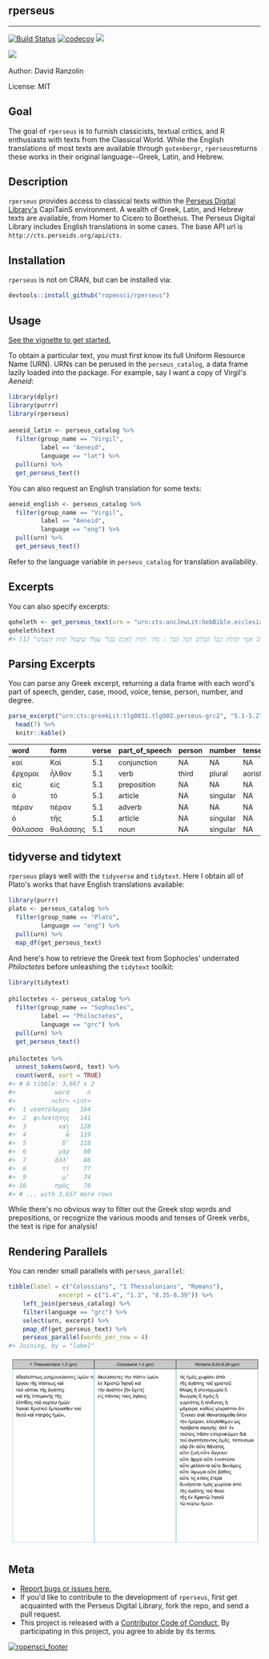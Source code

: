 
<!-- README.md is generated from README.Rmd. Please edit that file -->
rperseus
--------

------------------------------------------------------------------------

[![Build Status](https://travis-ci.org/ropensci/rperseus.svg?branch=master)](https://travis-ci.org/ropensci/rperseus) [![codecov](https://codecov.io/gh/ropensci/rperseus/branch/master/graph/badge.svg)](https://codecov.io/gh/ropensci/rperseus) [![](https://badges.ropensci.org/145_status.svg)](https://github.com/ropensci/onboarding/issues/145)

![](http://www.infobiblio.es/wp-content/uploads/2015/06/perseus-logo.png)

Author: David Ranzolin

License: MIT

Goal
----

The goal of `rperseus` is to furnish classicists, textual critics, and R enthusiasts with texts from the Classical World. While the English translations of most texts are available through `gutenbergr`, `rperseus`returns these works in their original language--Greek, Latin, and Hebrew.

Description
-----------

`rperseus` provides access to classical texts within the [Perseus Digital Library's](http://www.perseus.tufts.edu/hopper/) CapiTainS environment. A wealth of Greek, Latin, and Hebrew texts are available, from Homer to Cicero to Boetheius. The Perseus Digital Library includes English translations in some cases. The base API url is `http://cts.perseids.org/api/cts`.

Installation
------------

`rperseus` is not on CRAN, but can be installed via:

``` r
devtools::install_github("ropensci/rperseus")
```

Usage
-----

[See the vignette to get started.](https://daranzolin.github.io/rperseus//articles/rperseus-vignette.html)

To obtain a particular text, you must first know its full Uniform Resource Name (URN). URNs can be perused in the `perseus_catalog`, a data frame lazily loaded into the package. For example, say I want a copy of Virgil's *Aeneid*:

``` r
library(dplyr)
library(purrr)
library(rperseus)

aeneid_latin <- perseus_catalog %>% 
  filter(group_name == "Virgil",
         label == "Aeneid",
         language == "lat") %>% 
  pull(urn) %>% 
  get_perseus_text()
```

You can also request an English translation for some texts:

``` r
aeneid_english <- perseus_catalog %>% 
  filter(group_name == "Virgil",
         label == "Aeneid",
         language == "eng") %>% 
  pull(urn) %>% 
  get_perseus_text()
```

Refer to the language variable in `perseus_catalog` for translation availability.

Excerpts
--------

You can also specify excerpts:

``` r
qoheleth <- get_perseus_text(urn = "urn:cts:ancJewLit:hebBible.ecclesiastes.leningrad-pntd", excerpt = "1.1-1.3")
qoheleth$text
#> [1] "דִּבְרֵי֙ קֹהֶ֣לֶת בֶּן־ דָּוִ֔ד מֶ֖לֶךְ בִּירוּשָׁלִָֽם : הֲבֵ֤ל הֲבָלִים֙ אָמַ֣ר קֹהֶ֔לֶת הֲבֵ֥ל הֲבָלִ֖ים הַכֹּ֥ל הָֽבֶל : מַה־ יִּתְר֖וֹן לָֽאָדָ֑ם בְּכָל־ עֲמָל֔וֹ שֶֽׁיַּעֲמֹ֖ל תַּ֥חַת הַשָּֽׁמֶשׁ :"
```

Parsing Excerpts
----------------

You can parse any Greek excerpt, returning a data frame with each word's part of speech, gender, case, mood, voice, tense, person, number, and degree.

``` r
parse_excerpt("urn:cts:greekLit:tlg0031.tlg002.perseus-grc2", "5.1-5.2") %>% 
  head(7) %>% 
  knitr::kable()
```

| word    | form     | verse | part\_of\_speech | person | number   | tense  | mood       | voice  | gender   | case       | degree |
|:--------|:---------|:------|:-----------------|:-------|:---------|:-------|:-----------|:-------|:---------|:-----------|:-------|
| καί     | Καὶ      | 5.1   | conjunction      | NA     | NA       | NA     | NA         | NA     | NA       | NA         | NA     |
| ἔρχομαι | ἦλθον    | 5.1   | verb             | third  | plural   | aorist | indicative | active | NA       | NA         | NA     |
| εἰς     | εἰς      | 5.1   | preposition      | NA     | NA       | NA     | NA         | NA     | NA       | NA         | NA     |
| ὁ       | τὸ       | 5.1   | article          | NA     | singular | NA     | NA         | NA     | neuter   | accusative | NA     |
| πέραν   | πέραν    | 5.1   | adverb           | NA     | NA       | NA     | NA         | NA     | NA       | NA         | NA     |
| ὁ       | τῆς      | 5.1   | article          | NA     | singular | NA     | NA         | NA     | feminine | genative   | NA     |
| θάλασσα | θαλάσσης | 5.1   | noun             | NA     | singular | NA     | NA         | NA     | feminine | genative   | NA     |

tidyverse and tidytext
----------------------

`rperseus` plays well with the `tidyverse` and `tidytext`. Here I obtain all of Plato's works that have English translations available:

``` r
library(purrr)
plato <- perseus_catalog %>% 
  filter(group_name == "Plato",
         language == "eng") %>% 
  pull(urn) %>% 
  map_df(get_perseus_text)
```

And here's how to retrieve the Greek text from Sophocles' underrated *Philoctetes* before unleashing the `tidytext` toolkit:

``` r
library(tidytext)

philoctetes <- perseus_catalog %>% 
  filter(group_name == "Sophocles",
         label == "Philoctetes",
         language == "grc") %>% 
  pull(urn) %>%
  get_perseus_text()

philoctetes %>% 
  unnest_tokens(word, text) %>% 
  count(word, sort = TRUE)
#> # A tibble: 3,667 x 2
#>           word     n
#>          <chr> <int>
#>  1 νεοπτόλεμος   164
#>  2  φιλοκτήτης   141
#>  3         καὶ   128
#>  4           ὦ   119
#>  5          δʼ   118
#>  6         γὰρ    90
#>  7        ἀλλʼ    86
#>  8          τί    77
#>  9          μʼ    74
#> 10        πρὸς    70
#> # ... with 3,657 more rows
```

While there's no obvious way to filter out the Greek stop words and prepositions, or recognize the various moods and tenses of Greek verbs, the text is ripe for analysis!

Rendering Parallels
-------------------

You can render small parallels with `perseus_parallel`:

``` r
tibble(label = c("Colossians", "1 Thessalonians", "Romans"),
              excerpt = c("1.4", "1.3", "8.35-8.39")) %>%
    left_join(perseus_catalog) %>%
    filter(language == "grc") %>%
    select(urn, excerpt) %>%
    pmap_df(get_perseus_text) %>%
    perseus_parallel(words_per_row = 4)
#> Joining, by = "label"
```

![](README-unnamed-chunk-9-1.png)

Meta
----

-   [Report bugs or issues here.](https://github.com/daranzolin/rperseus/issues)
-   If you'd like to contribute to the development of `rperseus`, first get acquainted with the Perseus Digital Library, fork the repo, and send a pull request.
-   This project is released with a [Contributor Code of Conduct.](https://github.com/daranzolin/rperseus/blob/master/CONDUCT.md) By participating in this project, you agree to abide by its terms.

[![ropensci\_footer](https://ropensci.org/public_images/ropensci_footer.png)](https://ropensci.org)
